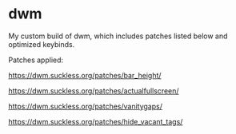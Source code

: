 # dwm

My custom build of dwm, which includes patches listed below and optimized keybinds.

Patches applied:

https://dwm.suckless.org/patches/bar_height/

https://dwm.suckless.org/patches/actualfullscreen/

https://dwm.suckless.org/patches/vanitygaps/

https://dwm.suckless.org/patches/hide_vacant_tags/

